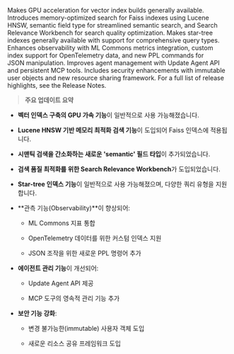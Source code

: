 Makes GPU acceleration for vector index builds generally available. Introduces memory-optimized search for Faiss indexes using Lucene HNSW, semantic field type for streamlined semantic search, and Search Relevance Workbench for search quality optimization. Makes star-tree indexes generally available with support for comprehensive query types. Enhances observability with ML Commons metrics integration, custom index support for OpenTelemetry data, and new PPL commands for JSON manipulation. Improves agent management with Update Agent API and persistent MCP tools. Includes security enhancements with immutable user objects and new resource sharing framework. For a full list of release highlights, see the Release Notes.

>**주요 업데이트 요약**

- **벡터 인덱스 구축의 GPU 가속 기능**이 일반적으로 사용 가능해졌습니다.
    
- **Lucene HNSW 기반 메모리 최적화 검색 기능**이 도입되어 Faiss 인덱스에 적용됩니다.
    
- **시맨틱 검색을 간소화하는 새로운 'semantic' 필드 타입**이 추가되었습니다.
    
- **검색 품질 최적화를 위한 Search Relevance Workbench**가 도입되었습니다.
    
- **Star-tree 인덱스 기능**이 일반적으로 사용 가능해졌으며, 다양한 쿼리 유형을 지원합니다.
    
- **관측 기능(Observability)**이 향상되어:
    
    - ML Commons 지표 통합
        
    - OpenTelemetry 데이터를 위한 커스텀 인덱스 지원
        
    - JSON 조작을 위한 새로운 PPL 명령어 추가
        
- **에이전트 관리 기능**이 개선되어:
    
    - Update Agent API 제공
        
    - MCP 도구의 영속적 관리 기능 추가
        
- **보안 기능 강화**:
    
    - 변경 불가능한(immutable) 사용자 객체 도입
        
    - 새로운 리소스 공유 프레임워크 도입
        